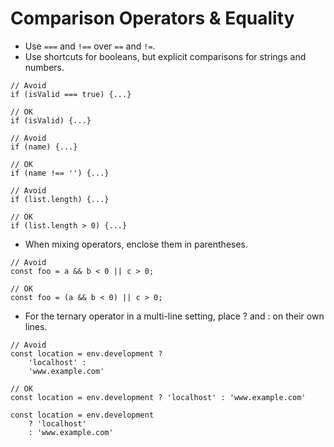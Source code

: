 # Comparison Operators & Equality

* Use `===` and `!==` over `==` and `!=`.
* Use shortcuts for booleans, but explicit comparisons for strings and numbers.
```
// Avoid
if (isValid === true) {...}

// OK
if (isValid) {...}

// Avoid
if (name) {...}

// OK
if (name !== '') {...}

// Avoid 
if (list.length) {...}

// OK
if (list.length > 0) {...}
```
* When mixing operators, enclose them in parentheses.
```
// Avoid
const foo = a && b < 0 || c > 0;

// OK
const foo = (a && b < 0) || c > 0; 
```
* For the ternary operator in a multi-line setting, place ? and : on their own lines.
```
// Avoid
const location = env.development ? 
    'localhost' : 
    'www.example.com'

// OK
const location = env.development ? 'localhost' : 'www.example.com'

const location = env.development 
    ? 'localhost' 
    : 'www.example.com'
```
